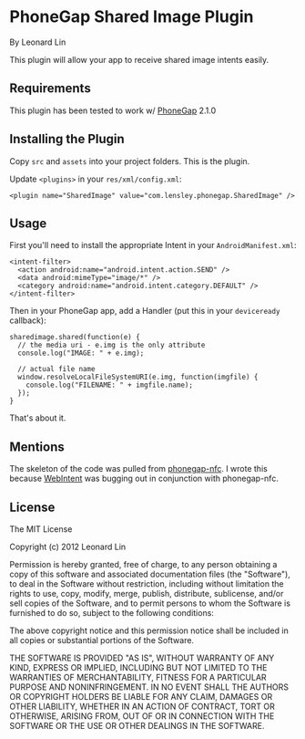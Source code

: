 # PhoneGap Shared Image Plugin
By Leonard Lin

This plugin will allow your app to receive shared image intents easily.

## Requirements
This plugin has been tested to work w/ [PhoneGap](http://phonegap.com/download) 2.1.0

## Installing the Plugin

Copy `src` and `assets` into your project folders. This is the plugin.

Update `<plugins>` in your `res/xml/config.xml`:

    <plugin name="SharedImage" value="com.lensley.phonegap.SharedImage" />


## Usage

First you'll need to install the appropriate Intent in your `AndroidManifest.xml`:

    <intent-filter>
      <action android:name="android.intent.action.SEND" />
      <data android:mimeType="image/*" />
      <category android:name="android.intent.category.DEFAULT" />
    </intent-filter>


Then in your PhoneGap app, add a Handler (put this in your `deviceready` callback):

    sharedimage.shared(function(e) {
      // the media uri - e.img is the only attribute
      console.log("IMAGE: " + e.img);

      // actual file name
      window.resolveLocalFileSystemURI(e.img, function(imgfile) {
        console.log("FILENAME: " + imgfile.name);
      });
    }

That's about it.

## Mentions

The skeleton of the code was pulled from [phonegap-nfc](https://github.com/chariotsolutions/phonegap-nfc). I wrote this because [WebIntent](https://github.com/phonegap/phonegap-plugins/tree/master/Android/WebIntent) was bugging out in conjunction with phonegap-nfc. 

## License
The MIT License

Copyright (c) 2012 Leonard Lin

Permission is hereby granted, free of charge, to any person obtaining a copy
of this software and associated documentation files (the "Software"), to deal
in the Software without restriction, including without limitation the rights
to use, copy, modify, merge, publish, distribute, sublicense, and/or sell
copies of the Software, and to permit persons to whom the Software is
furnished to do so, subject to the following conditions:

The above copyright notice and this permission notice shall be included in
all copies or substantial portions of the Software.

THE SOFTWARE IS PROVIDED "AS IS", WITHOUT WARRANTY OF ANY KIND, EXPRESS OR
IMPLIED, INCLUDING BUT NOT LIMITED TO THE WARRANTIES OF MERCHANTABILITY,
FITNESS FOR A PARTICULAR PURPOSE AND NONINFRINGEMENT. IN NO EVENT SHALL THE
AUTHORS OR COPYRIGHT HOLDERS BE LIABLE FOR ANY CLAIM, DAMAGES OR OTHER
LIABILITY, WHETHER IN AN ACTION OF CONTRACT, TORT OR OTHERWISE, ARISING FROM,
OUT OF OR IN CONNECTION WITH THE SOFTWARE OR THE USE OR OTHER DEALINGS IN
THE SOFTWARE.
